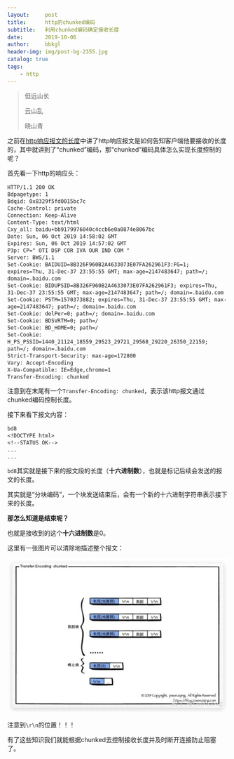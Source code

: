 ```yaml
---
layout:     post
title:      http的chunked编码
subtitle:   利用chunked编码确定接收长度
date:       2019-10-06
author:     bbkgl
header-img: img/post-bg-2355.jpg
catalog: true
tags:
    - http
---
```


> 但远山长
>
> 云山乱
>
> 晓山青

之前在[http响应报文的长度]([https://bbkgl.github.io/2019/09/27/http响应报文的长度/](https://bbkgl.github.io/2019/09/27/http%E5%93%8D%E5%BA%94%E6%8A%A5%E6%96%87%E7%9A%84%E9%95%BF%E5%BA%A6/))中讲了http响应报文是如何告知客户端他要接收的长度的，其中就讲到了“chunked”编码，那“chunked”编码具体怎么实现长度控制的呢？

首先看一下http的响应头：

```http
HTTP/1.1 200 OK
Bdpagetype: 1
Bdqid: 0x8329f5fd0015bc7c
Cache-Control: private
Connection: Keep-Alive
Content-Type: text/html
Cxy_all: baidu+bb9179976040c4ccb6e0a0874e8067bc
Date: Sun, 06 Oct 2019 14:58:02 GMT
Expires: Sun, 06 Oct 2019 14:57:02 GMT
P3p: CP=" OTI DSP COR IVA OUR IND COM "
Server: BWS/1.1
Set-Cookie: BAIDUID=8B326F960B2A4633073E07FA262961F3:FG=1; expires=Thu, 31-Dec-37 23:55:55 GMT; max-age=2147483647; path=/; domain=.baidu.com
Set-Cookie: BIDUPSID=8B326F960B2A4633073E07FA262961F3; expires=Thu, 31-Dec-37 23:55:55 GMT; max-age=2147483647; path=/; domain=.baidu.com
Set-Cookie: PSTM=1570373882; expires=Thu, 31-Dec-37 23:55:55 GMT; max-age=2147483647; path=/; domain=.baidu.com
Set-Cookie: delPer=0; path=/; domain=.baidu.com
Set-Cookie: BDSVRTM=0; path=/
Set-Cookie: BD_HOME=0; path=/
Set-Cookie: H_PS_PSSID=1440_21124_18559_29523_29721_29568_29220_26350_22159; path=/; domain=.baidu.com
Strict-Transport-Security: max-age=172800
Vary: Accept-Encoding
X-Ua-Compatible: IE=Edge,chrome=1
Transfer-Encoding: chunked
```

注意到在末尾有一个`Transfer-Encoding: chunked`，表示该http报文通过chunked编码控制长度。

接下来看下报文内容：

```http
bd8
<!DOCTYPE html>
<!--STATUS OK-->
...
...
```

`bd8`其实就是接下来的报文段的长度（**十六进制数**），也就是标记后续会发送的报文的长度。

其实就是“分块编码”，一个块发送结束后，会有一个新的十六进制字符串表示接下来的长度。

**那怎么知道是结束呢？**

也就是接收到的这个**十六进制数**是0。

这里有一张图片可以清除地描述整个报文：

![Hd5aff7c9de9b46bb8088bd767e3cd21eo](https://raw.githubusercontent.com/bbkglpic/picpic/master/img/Hd5aff7c9de9b46bb8088bd767e3cd21eo.jpg)

注意到`\r\n`的位置！！！

有了这些知识我们就能根据chunked去控制接收长度并及时断开连接防止阻塞了。